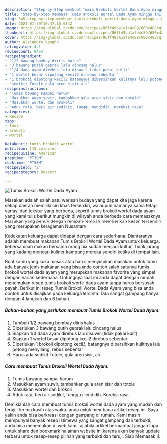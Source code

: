 ```yaml
---
description: "Step-by-Step membuat Tumis Brokoli Wortel Dada Ayam minggu ini"
title: "Step-by-Step membuat Tumis Brokoli Wortel Dada Ayam minggu ini"
slug: 645-step-by-step-membuat-tumis-brokoli-wortel-dada-ayam-minggu-ini
date: 2021-01-29T10:47:16.984Z
image: https://img-global.cpcdn.com/recipes/86ff49ba1afe4c89/680x482cq70/tumis-brokoli-wortel-dada-ayam-foto-resep-utama.jpg
thumbnail: https://img-global.cpcdn.com/recipes/86ff49ba1afe4c89/680x482cq70/tumis-brokoli-wortel-dada-ayam-foto-resep-utama.jpg
cover: https://img-global.cpcdn.com/recipes/86ff49ba1afe4c89/680x482cq70/tumis-brokoli-wortel-dada-ayam-foto-resep-utama.jpg
author: Alejandro Vaughn
ratingvalue: 4.1
reviewcount: 8454
recipeingredient:
- "1/2 bawang bombay diiris halus"
- "3 bawang putih geprak lalu cincang halus"
- "1/4 dada ayam direbus lalu disuwir tidak pakai kulit"
- "1 wortel besar dipotong kecil2 direbus sebentar"
- "1 brokoli dipotong kecil2 batangnya dibersihkan kulitnya lalu potong menyilang rebus sebentar"
- "sedikit Totole gula aren sisir air"
recipeinstructions:
- "Tumis bawang sampai harum"
- "Masukkan ayam suwir, tambahkan gula aren sisir dan totole"
- "Masukkan wortel dan brokoli"
- "Aduk rata, beri air sedikit, tunggu mendidih. Koreksi rasa"
categories:
- Recipe
tags:
- tumis
- brokoli
- wortel

katakunci: tumis brokoli wortel 
nutrition: 115 calories
recipecuisine: American
preptime: "PT39M"
cooktime: "PT58M"
recipeyield: "2"
recipecategory: Dessert

---
```



![Tumis Brokoli Wortel Dada Ayam](https://img-global.cpcdn.com/recipes/86ff49ba1afe4c89/680x482cq70/tumis-brokoli-wortel-dada-ayam-foto-resep-utama.jpg)

Masakan adalah salah satu warisan budaya yang dapat kita jaga karena setiap daerah memiliki ciri khas tersendiri, walaupun namanya sama tetapi variasi dan tekstur yang berbeda, seperti tumis brokoli wortel dada ayam yang kami tulis berikut mungkin di wilayah anda berbeda cara memasaknya. Masakan yang penuh dengan rempah-rempah memberikan kesan tersendiri yang merupakan keragaman Nusantara



Kedekatan keluarga dapat didapat dengan cara sederhana. Diantaranya adalah membuat makanan Tumis Brokoli Wortel Dada Ayam untuk keluarga. kebersamaan makan bersama orang tua sudah menjadi kultur, Tidak jarang yang kadang mencari kuliner kampung mereka sendiri ketika di tempat lain.

Buat kamu yang suka masak atau harus menyiapkan masakan untuk tamu ada banyak jenis makanan yang bisa anda contoh salah satunya tumis brokoli wortel dada ayam yang merupakan makanan favorite yang simpel dengan varian sederhana. Untungnya saat ini anda dapat dengan mudah menemukan resep tumis brokoli wortel dada ayam tanpa harus bersusah payah.
Berikut ini resep Tumis Brokoli Wortel Dada Ayam yang bisa anda contoh untuk disajikan pada keluarga tercinta. Dan sangat gampang hanya dengan 4 langkah dan 6 bahan.


<!--inarticleads1-->

##### Bahan-bahan yang perlukan membuat Tumis Brokoli Wortel Dada Ayam:

1. Tambah 1/2 bawang bombay diiris halus
1. Diperlukan 3 bawang putih geprak lalu cincang halus
1. Siapkan 1/4 dada ayam direbus lalu disuwir (tidak pakai kulit)
1. Siapkan 1 wortel besar dipotong kecil2 direbus sebentar
1. Diperlukan 1 brokoli dipotong kecil2, batangnya dibersihkan kulitnya lalu potong menyilang, rebus sebentar
1. Harus ada sedikit Totole, gula aren sisir, air




<!--inarticleads2-->

##### Cara membuat  Tumis Brokoli Wortel Dada Ayam:

1. Tumis bawang sampai harum
1. Masukkan ayam suwir, tambahkan gula aren sisir dan totole
1. Masukkan wortel dan brokoli
1. Aduk rata, beri air sedikit, tunggu mendidih. Koreksi rasa




Demikianlah cara membuat tumis brokoli wortel dada ayam yang mudah dan teruji. Terima kasih atas waktu anda untuk membaca artikel resep ini. Saya yakin anda bisa berkreasi dengan gampang di rumah. Kami masih mempunyai banyak resep istimewa yang sangat gampang dan terbukti, anda bisa menemukan di web kami, apabila artikel bermanfaat jangan lupa untuk share dan bookmark halaman website ini karena akan banyak update terbaru untuk resep-resep pilihan yang terbukti dan teruji. Siap Memasak !!. 
